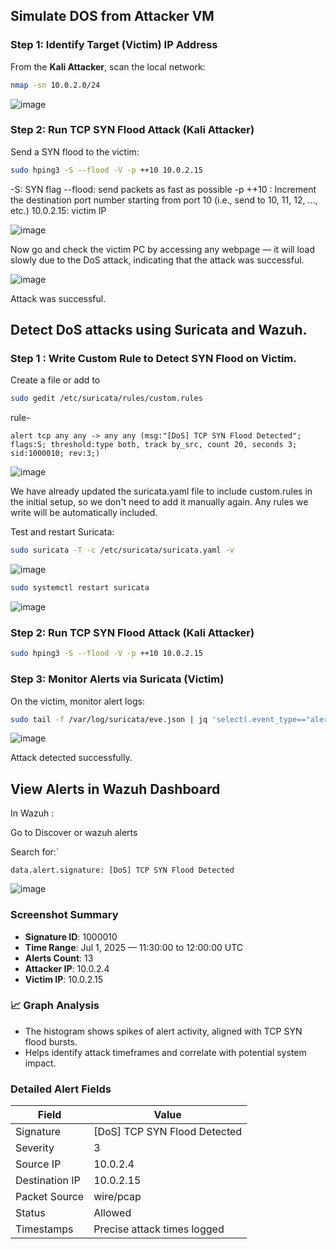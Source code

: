 ## Simulate DOS from Attacker VM

###  Step 1: Identify Target (Victim) IP Address

From the **Kali Attacker**, scan the local network:

```bash
nmap -sn 10.0.2.0/24
```

![image](https://github.com/user-attachments/assets/2c227bcb-c4d2-42d7-b654-8785532b0bca)

### Step 2: Run TCP SYN Flood Attack (Kali Attacker)

Send a SYN flood to the victim:

```bash
sudo hping3 -S --flood -V -p ++10 10.0.2.15
```
-S: SYN flag
--flood: send packets as fast as possible
 -p ++10 : Increment the destination port number starting from port 10 (i.e., send to 10, 11, 12, ..., etc.)
10.0.2.15: victim IP

![image](https://github.com/user-attachments/assets/fcebde83-e103-4422-ab63-0d30c80a273f)

Now go and check the victim PC by accessing any webpage — it will load slowly due to the DoS attack, indicating that the attack was successful.

![image](https://github.com/user-attachments/assets/d5e13fb4-e6f8-471d-a293-b81e9cd29acd)

Attack was successful.

## Detect DoS attacks using Suricata and Wazuh.

### Step 1 : Write Custom Rule to Detect SYN Flood on Victim.

Create a file or add to

```bash
sudo gedit /etc/suricata/rules/custom.rules
```
rule-

```rule
alert tcp any any -> any any (msg:"[DoS] TCP SYN Flood Detected"; flags:S; threshold:type both, track by_src, count 20, seconds 3; sid:1000010; rev:3;)
```

![image](https://github.com/user-attachments/assets/dd045882-4cff-42d6-9a5e-ca5cca0a0664)

We have already updated the suricata.yaml file to include custom.rules in the initial setup, so we don't need to add it manually again. Any rules we write will be automatically included.

Test and restart Suricata:

```bash
sudo suricata -T -c /etc/suricata/suricata.yaml -v
```

![image](https://github.com/user-attachments/assets/8d697932-397c-4645-ae91-a1ffd2f7b480)

```bash
sudo systemctl restart suricata
```
![image](https://github.com/user-attachments/assets/f107c4ea-4caa-4b7e-a693-41128c3cfacf)

### Step 2: Run TCP SYN Flood Attack (Kali Attacker)

```bash
sudo hping3 -S --flood -V -p ++10 10.0.2.15
```

### Step 3: Monitor Alerts via Suricata (Victim)

On the victim, monitor alert logs:

```bash
sudo tail -f /var/log/suricata/eve.json | jq 'select(.event_type=="alert")'
```

![image](https://github.com/user-attachments/assets/62685b3f-cba9-47a3-91b2-c9b1c9cb8259)

Attack detected successfully.


## View Alerts in Wazuh Dashboard

In Wazuh :

Go to Discover or wazuh alerts

Search for:`

```
data.alert.signature: [DoS] TCP SYN Flood Detected
```

![image](https://github.com/user-attachments/assets/4b7c2c2e-d077-4258-934f-6c88efe7bc25)


### Screenshot Summary

- **Signature ID**: 1000010
- **Time Range**: Jul 1, 2025 — 11:30:00 to 12:00:00 UTC
- **Alerts Count**: 13
- **Attacker IP**: 10.0.2.4
- **Victim IP**: 10.0.2.15

### 📈 Graph Analysis

- The histogram shows spikes of alert activity, aligned with TCP SYN flood bursts.
- Helps identify attack timeframes and correlate with potential system impact.

### Detailed Alert Fields

| Field | Value |
|-------|-------|
| Signature | [DoS] TCP SYN Flood Detected |
| Severity | 3 |
| Source IP | 10.0.2.4 |
| Destination IP | 10.0.2.15 |
| Packet Source | wire/pcap |
| Status | Allowed |
| Timestamps | Precise attack times logged |
